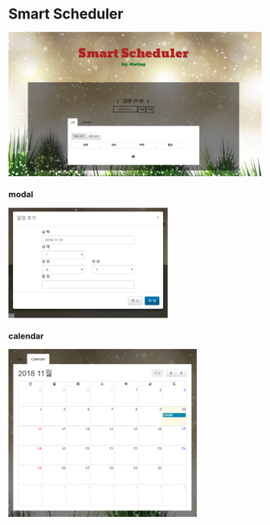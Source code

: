 <h1>Smart Scheduler</h1>

<img src="./image/smart.PNG">


<h3>modal</h3>

<img src="./image/smart-detail.PNG" width="317" height="219">

<h3>calendar</h3>

<img src="./image/smart-detail1.PNG" width="375" height="334.5">